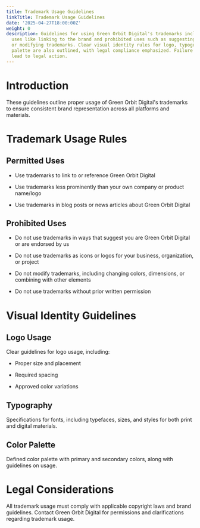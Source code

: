 ```yaml
---
title: Trademark Usage Guidelines
linkTitle: Trademark Usage Guidelines
date: '2025-04-27T18:00:00Z'
weight: 0
description: Guidelines for using Green Orbit Digital's trademarks include permitted
  uses like linking to the brand and prohibited uses such as suggesting endorsement
  or modifying trademarks. Clear visual identity rules for logo, typography, and color
  palette are also outlined, with legal compliance emphasized. Failure to adhere may
  lead to legal action.
---
```



<!-- Unsupported block type: callout -->

# Introduction

These guidelines outline proper usage of Green Orbit Digital's trademarks to ensure consistent brand representation across all platforms and materials.

# Trademark Usage Rules

## Permitted Uses

- Use trademarks to link to or reference Green Orbit Digital

- Use trademarks less prominently than your own company or product name/logo

- Use trademarks in blog posts or news articles about Green Orbit Digital

## Prohibited Uses

- Do not use trademarks in ways that suggest you are Green Orbit Digital or are endorsed by us

- Do not use trademarks as icons or logos for your business, organization, or project

- Do not modify trademarks, including changing colors, dimensions, or combining with other elements

- Do not use trademarks without prior written permission

# Visual Identity Guidelines

## Logo Usage

Clear guidelines for logo usage, including:

- Proper size and placement

- Required spacing

- Approved color variations

## Typography

Specifications for fonts, including typefaces, sizes, and styles for both print and digital materials.

## Color Palette

Defined color palette with primary and secondary colors, along with guidelines on usage.

# Legal Considerations

All trademark usage must comply with applicable copyright laws and brand guidelines. Contact Green Orbit Digital for permissions and clarifications regarding trademark usage.

<!-- Unsupported block type: callout -->